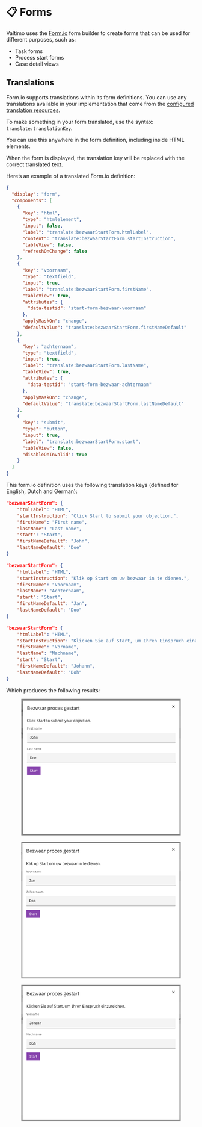 # 📋 Forms

Valtimo uses the [Form.io](https://www.form.io/) form builder to create forms that can be used for different purposes, such as:

* Task forms
* Process start forms
* Case detail views

## Translations

Form.io supports translations within its form definitions. You can use any translations available in your implementation that come from the [configured translation resources](../localization/configuring-localization.md).

To make something in your form translated, use the syntax: `translate:translationKey`.

You can use this anywhere in the form definition, including inside HTML elements.

When the form is displayed, the translation key will be replaced with the correct translated text.

Here’s an example of a translated Form.io definition:

```json
{
  "display": "form",
  "components": [
    {
      "key": "html",
      "type": "htmlelement",
      "input": false,
      "label": "translate:bezwaarStartForm.htmlLabel",
      "content": "translate:bezwaarStartForm.startInstruction",
      "tableView": false,
      "refreshOnChange": false
    },
    {
      "key": "voornaam",
      "type": "textfield",
      "input": true,
      "label": "translate:bezwaarStartForm.firstName",
      "tableView": true,
      "attributes": {
        "data-testid": "start-form-bezwaar-voornaam"
      },
      "applyMaskOn": "change",
      "defaultValue": "translate:bezwaarStartForm.firstNameDefault"
    },
    {
      "key": "achternaam",
      "type": "textfield",
      "input": true,
      "label": "translate:bezwaarStartForm.lastName",
      "tableView": true,
      "attributes": {
        "data-testid": "start-form-bezwaar-achternaam"
      },
      "applyMaskOn": "change",
      "defaultValue": "translate:bezwaarStartForm.lastNameDefault"
    },
    {
      "key": "submit",
      "type": "button",
      "input": true,
      "label": "translate:bezwaarStartForm.start",
      "tableView": false,
      "disableOnInvalid": true
    }
  ]
}
```

This form.io definition uses the following translation keys (defined for English, Dutch and German):

```json
"bezwaarStartForm": {
    "htmlLabel": "HTML",
    "startInstruction": "Click Start to submit your objection.",
    "firstName": "First name",
    "lastName": "Last name",
    "start": "Start",
    "firstNameDefault": "John",
    "lastNameDefault": "Doe"
}
```

```json
"bezwaarStartForm": {
    "htmlLabel": "HTML",
    "startInstruction": "Klik op Start om uw bezwaar in te dienen.",
    "firstName": "Voornaam",
    "lastName": "Achternaam",
    "start": "Start",
    "firstNameDefault": "Jan",
    "lastNameDefault": "Doo"
}
```

```json
"bezwaarStartForm": {
    "htmlLabel": "HTML",
    "startInstruction": "Klicken Sie auf Start, um Ihren Einspruch einzureichen.",
    "firstName": "Vorname",
    "lastName": "Nachname",
    "start": "Start",
    "firstNameDefault": "Johann",
    "lastNameDefault": "Doh"
}
```

Which produces the following results:

<figure><img src="../../.gitbook/assets/formio-translation-en.png" alt=""><figcaption></figcaption></figure>

<figure><img src="../../.gitbook/assets/formio-translation-nl.png" alt=""><figcaption></figcaption></figure>

<figure><img src="../../.gitbook/assets/formio-translation-de.png" alt=""><figcaption></figcaption></figure>
